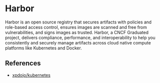 # Harbor

Harbor is an open source registry that secures artifacts
with policies and role-based access control,
ensures images are scanned and free from vulnerabilities,
and signs images as trusted.
Harbor, a CNCF Graduated project, delivers compliance,
performance, and interoperability to help you consistently
and securely manage artifacts across cloud native compute platforms
like Kubernetes and Docker.

## References

- [xpdojo/kubernetes](https://github.com/xpdojo/kubernetes/blob/main/registry/harbor.md)
